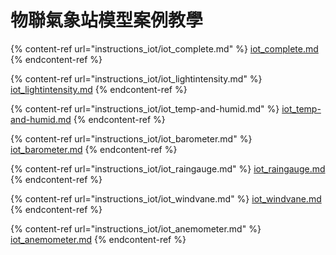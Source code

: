 # 物聯氣象站模型案例教學

{% content-ref url="instructions_iot/iot_complete.md" %}
[iot\_complete.md](instructions\_iot/iot\_complete.md)
{% endcontent-ref %}

{% content-ref url="instructions_iot/iot_lightintensity.md" %}
[iot\_lightintensity.md](instructions\_iot/iot\_lightintensity.md)
{% endcontent-ref %}

{% content-ref url="instructions_iot/iot_temp-and-humid.md" %}
[iot\_temp-and-humid.md](instructions\_iot/iot\_temp-and-humid.md)
{% endcontent-ref %}

{% content-ref url="instructions_iot/iot_barometer.md" %}
[iot\_barometer.md](instructions\_iot/iot\_barometer.md)
{% endcontent-ref %}

{% content-ref url="instructions_iot/iot_raingauge.md" %}
[iot\_raingauge.md](instructions\_iot/iot\_raingauge.md)
{% endcontent-ref %}

{% content-ref url="instructions_iot/iot_windvane.md" %}
[iot\_windvane.md](instructions\_iot/iot\_windvane.md)
{% endcontent-ref %}

{% content-ref url="instructions_iot/iot_anemometer.md" %}
[iot\_anemometer.md](instructions\_iot/iot\_anemometer.md)
{% endcontent-ref %}
